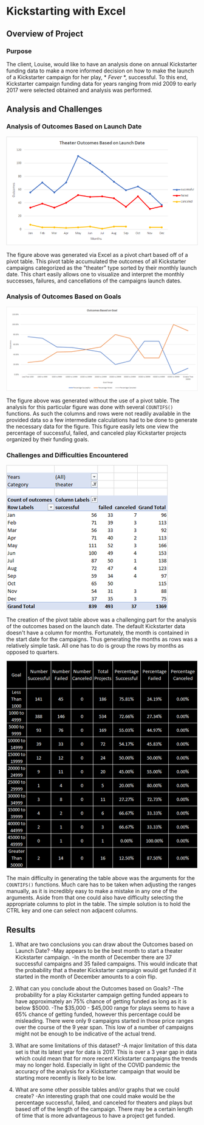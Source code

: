 # Kickstarting with Excel

## Overview of Project

### Purpose
  The client, Louise, would like to have an analysis done on annual Kickstarter funding data to make a more informed decision on how to make the launch of a Kickstarter campaign for her play, * *Fever* *, successful.
To this end, Kickstarter campaign funding data for years ranging from mid 2009 to early 2017 were selected obtained and analysis was performed.
  
## Analysis and Challenges

### Analysis of Outcomes Based on Launch Date
![outcomes based on launch date](/resources/Theater_Outcomes_vs_Launch.png)

The figure above was generated via Excel as a pivot chart based off of a pivot table. 
This pivot table accumulated the outcomes of all Kickstarter campaigns categorized as the "theater" type sorted by their monthly launch date.
This chart easily allows one to visualize and interpret the monthly successes, failures, and cancellations of the campaigns launch dates.

### Analysis of Outcomes Based on Goals
![outcomes based on goals](/resources/Outcomes_vs_Goals.png)

The figure above was generated without the use of a pivot table.
The analysis for this particular figure was done with several `COUNTIFS()` functions.
As such the columns and rows were not readily available in the provided data so a few intermediate calculations had to be done to generate the necessary data for the figure.
This figure easily lets one view the percentage of successful, failed, and canceled play Kickstarter projects organized by their funding goals.

### Challenges and Difficulties Encountered
![outcomes based on launch date pivot table](/resources/Theater_Outcomes_vs_Launch_Pivot_Table.png)

The creation of the pivot table above was a challenging part for the analysis of the outcomes based on the launch date.
The default Kickstarter data doesn't have a column for months.
Fortunately, the month is contained in the start date for the campaigns.
Thus generating the months as rows was a relatively simple task.
All one has to do is group the rows by months as opposed to quarters.

![outcomes based on goals table](/resources/Outcomes_vs_Goals_Table.png)

The main difficulty in generating the table above was the arguments for the `COUNTIFS()` functions.
Much care has to be taken when adjusting the ranges manually, as it is incredibly easy to make a mistake in any one of the arguments.
Aside from that one could also have difficulty selecting the appropriate columns to plot in the table.
The simple solution is to hold the CTRL key and one can select non adjacent columns.

## Results

1. What are two conclusions you can draw about the Outcomes based on Launch Date?
   -May appears to be the best month to start a theater Kickstarter campaign.
   -In the month of December there are 37 successful campaigns and 35 failed campaigns. This would indicate that the probability that a theater Kickstarter campaign would get       funded if it started in the month of December amounts to a coin flip.

2. What can you conclude about the Outcomes based on Goals?
   -The probability for a play Kickstarter campaign getting funded appears to have approximately an 75% chance of getting funded as long as it is below $5000.
   -The $35,000 - $45,000 range for plays seems to have a 65% chance of getting funded, however this percentage could be misleading. There were only 9 campaigns started in those    price ranges over the course of the 9 year span. This low of a number of campaigns might not be enough to be indicative of the actual trend.

3. What are some limitations of this dataset?
   -A major limitation of this data set is that its latest year for data is 2017. 
   This is over a 3 year gap in data which could mean that for more recent Kickstarter campaigns the trends may no longer hold.
   Especially in light of the COVID pandemic the accuracy of the analysis for a Kickstarter campaign that would be starting more recently is likely to be low.

4. What are some other possible tables and/or graphs that we could create?
   -An interesting graph that one could make would be the percentage successful, failed, and canceled for theaters and plays but based off of the length of the campaign.
   There may be a certain length of time that is more advantageous to have a project get funded.
